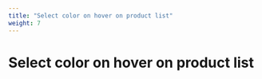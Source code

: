 ```yaml
---
title: "Select color on hover on product list"
weight: 7
---
```


# Select color on hover on product list
